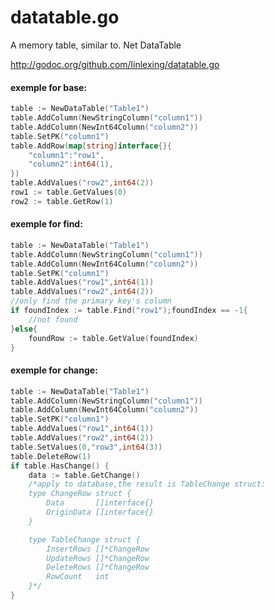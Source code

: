 datatable.go
============

A memory table, similar to. Net DataTable

http://godoc.org/github.com/linlexing/datatable.go

#### exemple for base:

```go
table := NewDataTable("Table1")
table.AddColumn(NewStringColumn("column1"))
table.AddColumn(NewInt64Column("column2"))
table.SetPK("column1")
table.AddRow(map[string]interface{}{
	"column1":"row1",
	"column2":int64(1),
})
table.AddValues("row2",int64(2))
row1 := table.GetValues(0)
row2 := table.GetRow(1)
```
#### exemple for find:

```go
table := NewDataTable("Table1")
table.AddColumn(NewStringColumn("column1"))
table.AddColumn(NewInt64Column("column2"))
table.SetPK("column1")
table.AddValues("row1",int64(1))
table.AddValues("row2",int64(2))
//only find the primary key's column
if foundIndex := table.Find("row1");foundIndex == -1{
	//not found
}else{
	foundRow := table.GetValue(foundIndex)
}
```
#### exemple for change:

```go
table := NewDataTable("Table1")
table.AddColumn(NewStringColumn("column1"))
table.AddColumn(NewInt64Column("column2"))
table.SetPK("column1")
table.AddValues("row1",int64(1))
table.AddValues("row2",int64(2))
table.SetValues(0,"row3",int64(3))
table.DeleteRow(1)
if table.HasChange() {
	data := table.GetChange()
	/*apply to database,the result is TableChange struct:
	type ChangeRow struct {
		Data       []interface{}
		OriginData []interface{}
	}

	type TableChange struct {
		InsertRows []*ChangeRow
		UpdateRows []*ChangeRow
		DeleteRows []*ChangeRow
		RowCount   int
	}*/
}
```
